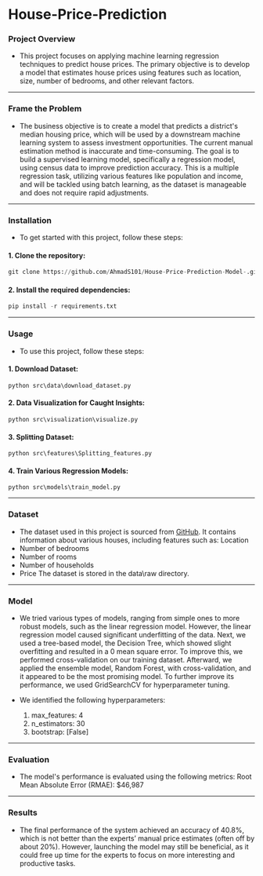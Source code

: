 # House-Price-Prediction
### Project Overview

- This project focuses on applying machine learning regression techniques to predict house prices. The primary objective is to develop a model that estimates house prices using features such as location, size, number of bedrooms, and other relevant factors.
---

###  Frame the Problem
- The business objective is to create a model that predicts a district's median housing price, which will be used by a downstream machine learning system to assess investment opportunities. The current manual estimation method is inaccurate and time-consuming. The goal is to build a supervised learning model, specifically a regression model, using census data to improve prediction accuracy. This is a multiple regression task, utilizing various features like population and income, and will be tackled using batch learning, as the dataset is manageable and does not require rapid adjustments.


---

### Installation

- To get started with this project, follow these steps:
#### **1. Clone the repository:**
```python
git clone https://github.com/AhmadS101/House-Price-Prediction-Model-.git
```
#### **2. Install the required dependencies:**
```python
pip install -r requirements.txt
```
---

### Usage

- To use this project, follow these steps:
#### **1. Download Dataset:**
```pyhton
python src\data\download_dataset.py
```

#### **2. Data Visualization for Caught Insights:**
```pyhton
python src\visualization\visualize.py
```

#### **3. Splitting Dataset:**
```pyhton
python src\features\Splitting_features.py
```

#### **4. Train Various Regression Models:** 
```pyhton
python src\models\train_model.py
```
---

### Dataset
- The dataset used in this project is sourced from [GitHub](https://github.com/ageron/handson-ml2). It contains information about various houses, including features such as:
Location
- Number of bedrooms
- Number of rooms
- Number of households
- Price
  The dataset is stored in the data\raw directory.
---

### Model
- We tried various types of models, ranging from simple ones to more robust models, such as the linear regression model. However, the linear regression model caused significant underfitting of the data. Next, we used a tree-based model, the Decision Tree, which showed slight overfitting and resulted in a 0 mean square error. To improve this, we performed cross-validation on our training dataset. Afterward, we applied the ensemble model, Random Forest, with cross-validation, and it appeared to be the most promising model. To further improve its performance, we used GridSearchCV for hyperparameter tuning.

- We identified the following hyperparameters:

    1. max_features: 4
    2. n_estimators: 30
    3. bootstrap: [False]
---

### Evaluation
- The model's performance is evaluated using the following metrics:
    Root Mean Absolute Error (RMAE): $46,987
---

### Results
- The final performance of the system achieved an accuracy of 40.8%, which is not better than the experts’ manual price estimates (often off by about 20%). However, launching the model may still be beneficial, as it could free up time for the experts to focus on more interesting and productive tasks.
